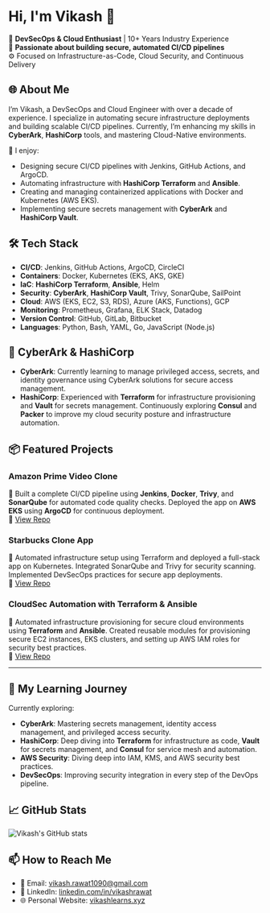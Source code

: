 # Hi, I'm Vikash 👋

🚀 **DevSecOps & Cloud Enthusiast** | 10+ Years Industry Experience  
🔐 **Passionate about building secure, automated CI/CD pipelines**  
⚙️ Focused on Infrastructure-as-Code, Cloud Security, and Continuous Delivery  

## 🌐 About Me
I’m Vikash, a DevSecOps and Cloud Engineer with over a decade of experience. I specialize in automating secure infrastructure deployments and building scalable CI/CD pipelines. Currently, I’m enhancing my skills in **CyberArk**, **HashiCorp** tools, and mastering Cloud-Native environments.

🔧 I enjoy:
- Designing secure CI/CD pipelines with Jenkins, GitHub Actions, and ArgoCD.
- Automating infrastructure with **HashiCorp Terraform** and **Ansible**.
- Creating and managing containerized applications with Docker and Kubernetes (AWS EKS).
- Implementing secure secrets management with **CyberArk** and **HashiCorp Vault**.

## 🛠️ Tech Stack
- **CI/CD**: Jenkins, GitHub Actions, ArgoCD, CircleCI  
- **Containers**: Docker, Kubernetes (EKS, AKS, GKE)  
- **IaC**: **HashiCorp Terraform**, **Ansible**, Helm  
- **Security**: **CyberArk**, **HashiCorp Vault**, Trivy, SonarQube, SailPoint  
- **Cloud**: AWS (EKS, EC2, S3, RDS), Azure (AKS, Functions), GCP  
- **Monitoring**: Prometheus, Grafana, ELK Stack, Datadog  
- **Version Control**: GitHub, GitLab, Bitbucket  
- **Languages**: Python, Bash, YAML, Go, JavaScript (Node.js)  

## 🔐 CyberArk & HashiCorp
- **CyberArk**: Currently learning to manage privileged access, secrets, and identity governance using CyberArk solutions for secure access management.
- **HashiCorp**: Experienced with **Terraform** for infrastructure provisioning and **Vault** for secrets management. Continuously exploring **Consul** and **Packer** to improve my cloud security posture and infrastructure automation.

## 📦 Featured Projects
### **Amazon Prime Video Clone**
🔧 Built a complete CI/CD pipeline using **Jenkins**, **Docker**, **Trivy**, and **SonarQube** for automated code quality checks. Deployed the app on **AWS EKS** using **ArgoCD** for continuous deployment.  
🔗 [View Repo](https://github.com/vikashlearns/amazon-prime-clone)

### Starbucks Clone App  
🔧 Automated infrastructure setup using Terraform and deployed a full-stack app on Kubernetes. Integrated SonarQube and Trivy for security scanning. Implemented DevSecOps practices for secure app deployments.  
🔗 [View Repo](https://github.com/vikashlearns/starbucks-demo)

### **CloudSec Automation with Terraform & Ansible**
🔧 Automated infrastructure provisioning for secure cloud environments using **Terraform** and **Ansible**. Created reusable modules for provisioning secure EC2 instances, EKS clusters, and setting up AWS IAM roles for security best practices.  
🔗 [View Repo](https://github.com/vikashlearns/cloudsec-automation)

---

## 🚀 My Learning Journey
Currently exploring:
- **CyberArk**: Mastering secrets management, identity access management, and privileged access security.
- **HashiCorp**: Deep diving into **Terraform** for infrastructure as code, **Vault** for secrets management, and **Consul** for service mesh and automation.
- **AWS Security**: Diving deep into IAM, KMS, and AWS security best practices.
- **DevSecOps**: Improving security integration in every step of the DevOps pipeline.

## 📈 GitHub Stats
![Vikash's GitHub stats](https://github-readme-stats.vercel.app/api?username=vikashlearns&show_icons=true&theme=tokyonight)

## 📫 How to Reach Me
- 📧 Email: [vikash.rawat1090@gmail.com](mailto:vikash.rawat1090@gmail.com)
- 💼 LinkedIn: [linkedin.com/in/vikashrawat](https://linkedin.com/in/vikashrawat)
- 🌐 Personal Website: [vikashlearns.xyz](https://vikashlearns.xyz)



